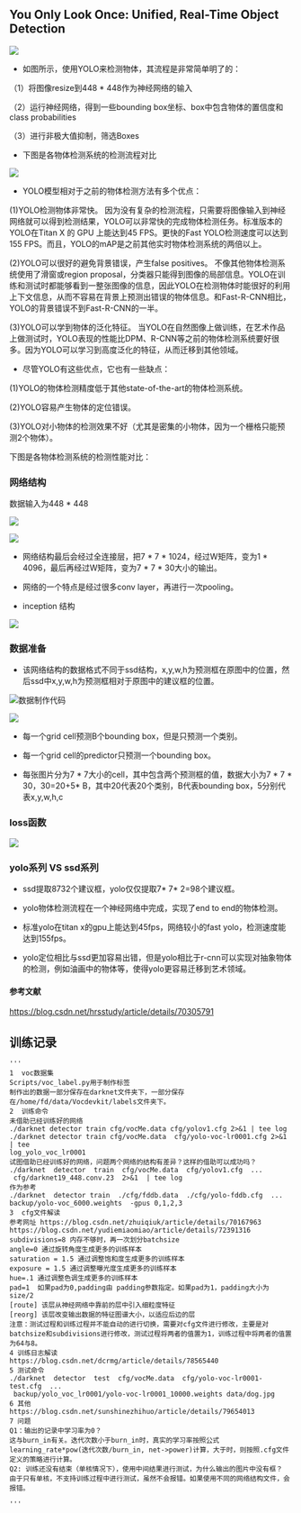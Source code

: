 ## You Only Look Once: Unified, Real-Time Object Detection

![](https://github.com/liyeUESTC/liye_project/blob/file_paper/images/QQ%E6%88%AA%E5%9B%BE20180625213810.png)

- 如图所示，使用YOLO来检测物体，其流程是非常简单明了的： 

（1）将图像resize到448 * 448作为神经网络的输入 

（2）运行神经网络，得到一些bounding box坐标、box中包含物体的置信度和class probabilities 

（3）进行非极大值抑制，筛选Boxes

- 下图是各物体检测系统的检测流程对比

![](https://github.com/liyeUESTC/liye_project/blob/file_paper/images/QQ%E6%88%AA%E5%9B%BE20180625223034.png)

- YOLO模型相对于之前的物体检测方法有多个优点：

(1)YOLO检测物体非常快。 因为没有复杂的检测流程，只需要将图像输入到神经网络就可以得到检测结果，YOLO可以非常快的完成物体检测任务。标准版本的YOLO在Titan X 的 GPU 上能达到45 FPS。更快的Fast YOLO检测速度可以达到155 FPS。而且，YOLO的mAP是之前其他实时物体检测系统的两倍以上。

(2)YOLO可以很好的避免背景错误，产生false positives。 不像其他物体检测系统使用了滑窗或region proposal，分类器只能得到图像的局部信息。YOLO在训练和测试时都能够看到一整张图像的信息，因此YOLO在检测物体时能很好的利用上下文信息，从而不容易在背景上预测出错误的物体信息。和Fast-R-CNN相比，YOLO的背景错误不到Fast-R-CNN的一半。

(3)YOLO可以学到物体的泛化特征。 当YOLO在自然图像上做训练，在艺术作品上做测试时，YOLO表现的性能比DPM、R-CNN等之前的物体检测系统要好很多。因为YOLO可以学习到高度泛化的特征，从而迁移到其他领域。

- 尽管YOLO有这些优点，它也有一些缺点：

(1)YOLO的物体检测精度低于其他state-of-the-art的物体检测系统。 

(2)YOLO容易产生物体的定位错误。 

(3)YOLO对小物体的检测效果不好（尤其是密集的小物体，因为一个栅格只能预测2个物体）。

下图是各物体检测系统的检测性能对比： 

### 网络结构

数据输入为448 * 448

![](https://github.com/liyeUESTC/liye_project/blob/file_paper/images/QQ%E6%88%AA%E5%9B%BE20180625214633.png)

![](https://github.com/liyeUESTC/liye_project/blob/file_paper/images/%E7%BD%91%E7%BB%9C%E6%A8%A1%E5%9E%8B.png)

- 网络结构最后会经过全连接层，把7 * 7 * 1024，经过W矩阵，变为1 * 4096，最后再经过W矩阵，变为7 * 7 * 30大小的输出。

- 网络的一个特点是经过很多conv layer，再进行一次pooling。



- inception 结构

![](https://github.com/liyeUESTC/liye_project/blob/file_paper/images/QQ%E6%88%AA%E5%9B%BE20180625220717.png)



### 数据准备

- 该网络结构的数据格式不同于ssd结构，x,y,w,h为预测框在原图中的位置，然后ssd中x,y,w,h为预测框相对于原图中的建议框的位置。

![数据制作代码](https://github.com/liyeUESTC/liye_project/blob/file_paper/images/%E6%95%B0%E6%8D%AE%E5%88%B6%E4%BD%9C%E4%BB%A3%E7%A0%81.png)

![](https://github.com/liyeUESTC/liye_project/blob/file_paper/images/QQ%E6%88%AA%E5%9B%BE20180625214521.png)


- 每一个grid cell预测B个bounding box，但是只预测一个类别。

- 每一个grid cell的predictor只预测一个bounding box。

- 每张图片分为7 * 7大小的cell，其中包含两个预测框的值，数据大小为7 * 7 * 30，30=20+5* B，其中20代表20个类别，B代表bounding box，5分别代表x,y,w,h,c


### loss函数

![](https://github.com/liyeUESTC/liye_project/blob/file_paper/images/QQ%E6%88%AA%E5%9B%BE20180625221611.png)





### yolo系列 VS ssd系列

- ssd提取8732个建议框，yolo仅仅提取7* 7* 2=98个建议框。

- yolo物体检测流程在一个神经网络中完成，实现了end to end的物体检测。

- 标准yolo在titan x的gpu上能达到45fps，网络较小的fast yolo，检测速度能达到155fps。

- yolo定位相比与ssd更加容易出错，但是yolo相比于r-cnn可以实现对抽象物体的检测，例如油画中的物体等，使得yolo更容易迁移到艺术领域。





#### 参考文献

https://blog.csdn.net/hrsstudy/article/details/70305791


## 训练记录
```
'''
1  voc数据集
Scripts/voc_label.py用于制作标签
制作出的数据一部分保存在darknet文件夹下，一部分保存在/home/fd/data/Vocdevkit/labels文件夹下。 
2  训练命令
未借助已经训练好的网络
./darknet detector train cfg/vocMe.data cfg/yolov1.cfg 2>&1 | tee log
./darknet detector train cfg/vocMe.data  cfg/yolo-voc-lr0001.cfg 2>&1 | tee 
log_yolo_voc_lr0001
试图借助已经训练好的网络，问题两个网络的结构有差异？这样的借助可以成功吗？
./darknet  detector  train  cfg/vocMe.data  cfg/yolov1.cfg  ...
 cfg/darknet19_448.conv.23  2>&1  | tee log
作为参考
./darknet  detector train  ./cfg/fddb.data  ./cfg/yolo-fddb.cfg  ...
backup/yolo-voc_6000.weights  -gpus 0,1,2,3
3  cfg文件解读
参考网址 https://blog.csdn.net/zhuiqiuk/article/details/70167963
https://blog.csdn.net/yudiemiaomiao/article/details/72391316 
subdivisions=8 内存不够时，再一次划分batchsize
angle=0 通过旋转角度生成更多的训练样本
saturation = 1.5 通过调整饱和度生成更多的训练样本
exposure = 1.5 通过调整曝光度生成更多的训练样本
hue=.1 通过调整色调生成更多的训练样本
pad=1  如果pad为0,padding由 padding参数指定。如果pad为1，padding大小为size/2
[route] 该层从神经网络中靠前的层中引入细粒度特征
[reorg] 该层改变输出数据的特征图谱大小，以适应后边的层
注意：测试过程和训练过程并不能自动的进行切换，需要对cfg文件进行修改，主要是对batchsize和subdivisions进行修改，测试过程将两者的值置为1，训练过程中将两者的值置为64与8。
4 训练日志解读
https://blog.csdn.net/dcrmg/article/details/78565440
5 测试命令
./darknet  detector  test  cfg/vocMe.data  cfg/yolo-voc-lr0001-test.cfg  ...
 backup/yolo_voc_lr0001/yolo-voc-lr0001_10000.weights data/dog.jpg
6 其他
https://blog.csdn.net/sunshinezhihuo/article/details/79654013
7 问题
Q1：输出的记录中学习率为0？
这与burn_in有关。迭代次数小于burn_in时，真实的学习率按照公式learning_rate*pow(迭代次数/burn_in, net->power)计算，大于时，则按照.cfg文件定义的策略进行计算。
Q2: 训练还没有结束（单核情况下），使用中间结果进行测试，为什么输出的图片中没有框？
由于只有单核，不支持训练过程中进行测试，虽然不会报错。如果使用不同的网络结构文件，会报错。

'''
```











